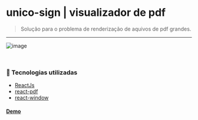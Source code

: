 # unico-sign | visualizador de pdf 
> Solução para o problema de renderização de aquivos de pdf grandes.
----------------------------------------------------
![image](https://user-images.githubusercontent.com/77674803/106345013-e9f42580-628b-11eb-8866-0b2f75051ef5.png)

<br/>

### 🚀 Tecnologias utilizadas

- [ReactJs](https://pt-br.reactjs.org/)
- [react-pdf](https://react-pdf.org/)
- [react-window](https://react-window.now.sh/#/examples/list/fixed-size)

#### [Demo](http://sign-pdf.surge.sh/)
